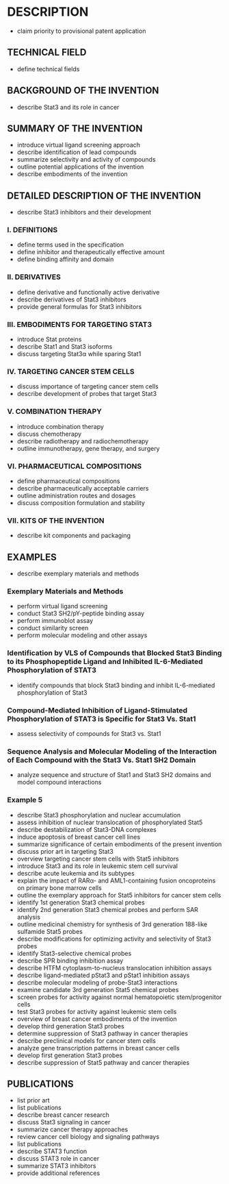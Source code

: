 # DESCRIPTION

- claim priority to provisional patent application

## TECHNICAL FIELD

- define technical fields

## BACKGROUND OF THE INVENTION

- describe Stat3 and its role in cancer

## SUMMARY OF THE INVENTION

- introduce virtual ligand screening approach
- describe identification of lead compounds
- summarize selectivity and activity of compounds
- outline potential applications of the invention
- describe embodiments of the invention

## DETAILED DESCRIPTION OF THE INVENTION

- describe Stat3 inhibitors and their development

### I. DEFINITIONS

- define terms used in the specification
- define inhibitor and therapeutically effective amount
- define binding affinity and domain

### II. DERIVATIVES

- define derivative and functionally active derivative
- describe derivatives of Stat3 inhibitors
- provide general formulas for Stat3 inhibitors

### III. EMBODIMENTS FOR TARGETING STAT3

- introduce Stat proteins
- describe Stat1 and Stat3 isoforms
- discuss targeting Stat3α while sparing Stat1

### IV. TARGETING CANCER STEM CELLS

- discuss importance of targeting cancer stem cells
- describe development of probes that target Stat3

### V. COMBINATION THERAPY

- introduce combination therapy
- discuss chemotherapy
- describe radiotherapy and radiochemotherapy
- outline immunotherapy, gene therapy, and surgery

### VI. PHARMACEUTICAL COMPOSITIONS

- define pharmaceutical compositions
- describe pharmaceutically acceptable carriers
- outline administration routes and dosages
- discuss composition formulation and stability

### VII. KITS OF THE INVENTION

- describe kit components and packaging

## EXAMPLES

- describe exemplary materials and methods

### Exemplary Materials and Methods

- perform virtual ligand screening
- conduct Stat3 SH2/pY-peptide binding assay
- perform immunoblot assay
- conduct similarity screen
- perform molecular modeling and other assays

### Identification by VLS of Compounds that Blocked Stat3 Binding to its Phosphopeptide Ligand and Inhibited IL-6-Mediated Phosphorylation of STAT3

- identify compounds that block Stat3 binding and inhibit IL-6-mediated phosphorylation of Stat3

### Compound-Mediated Inhibition of Ligand-Stimulated Phosphorylation of STAT3 is Specific for Stat3 Vs. Stat1

- assess selectivity of compounds for Stat3 vs. Stat1

### Sequence Analysis and Molecular Modeling of the Interaction of Each Compound with the Stat3 Vs. Stat1 SH2 Domain

- analyze sequence and structure of Stat1 and Stat3 SH2 domains and model compound interactions

### Example 5

- describe Stat3 phosphorylation and nuclear accumulation
- assess inhibition of nuclear translocation of phosphorylated Stat5
- describe destabilization of Stat3-DNA complexes
- induce apoptosis of breast cancer cell lines
- summarize significance of certain embodiments of the present invention
- discuss prior art in targeting Stat3
- overview targeting cancer stem cells with Stat5 inhibitors
- introduce Stat3 and its role in leukemic stem cell survival
- describe acute leukemia and its subtypes
- explain the impact of RARα- and AML1-containing fusion oncoproteins on primary bone marrow cells
- outline the exemplary approach for Stat5 inhibitors for cancer stem cells
- identify 1st generation Stat3 chemical probes
- identify 2nd generation Stat3 chemical probes and perform SAR analysis
- outline medicinal chemistry for synthesis of 3rd generation 188-like sulfamide Stat5 probes
- describe modifications for optimizing activity and selectivity of Stat3 probes
- identify Stat3-selective chemical probes
- describe SPR binding inhibition assay
- describe HTFM cytoplasm-to-nucleus translocation inhibition assays
- describe ligand-mediated pStat3 and pStat1 inhibition assays
- describe molecular modeling of probe-Stat3 interactions
- examine candidate 3rd generation Stat5 chemical probes
- screen probes for activity against normal hematopoietic stem/progenitor cells
- test Stat3 probes for activity against leukemic stem cells
- overview of breast cancer embodiments of the invention
- develop third generation Stat3 probes
- determine suppression of Stat3 pathway in cancer therapies
- describe preclinical models for cancer stem cells
- analyze gene transcription patterns in breast cancer cells
- develop first generation Stat3 probes
- describe suppression of Stat5 pathway and cancer therapies

## PUBLICATIONS

- list prior art
- list publications
- describe breast cancer research
- discuss Stat3 signaling in cancer
- summarize cancer therapy approaches
- review cancer cell biology and signaling pathways
- list publications
- describe STAT3 function
- discuss STAT3 role in cancer
- summarize STAT3 inhibitors
- provide additional references

